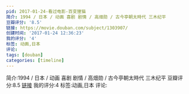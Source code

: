 ```yaml
---
pid: 2017-01-24-看过电影-百变狸猫
简介: 1994 / 日本 / 动画 喜剧 剧情 / 高畑勋 / 古今亭朝太時代 三木纪平
豆瓣评分: '8.5'
链接: https://movie.douban.com/subject/1303907/
创建时间: '2017-01-24 12:36:23'
我的评分: '4'
标签: 动画,日本
评论:
tags: [douban]
categories: [timeline]
---
```

简介:1994 / 日本 / 动画 喜剧 剧情 / 高畑勋 / 古今亭朝太時代 三木纪平
豆瓣评分:8.5
[链接](https://movie.douban.com/subject/1303907/)
我的评分:4
标签:动画,日本
评论:
